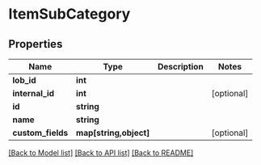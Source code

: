 # ItemSubCategory

## Properties
Name | Type | Description | Notes
------------ | ------------- | ------------- | -------------
**lob_id** | **int** |  | 
**internal_id** | **int** |  | [optional] 
**id** | **string** |  | 
**name** | **string** |  | 
**custom_fields** | **map[string,object]** |  | [optional] 

[[Back to Model list]](../README.md#documentation-for-models) [[Back to API list]](../README.md#documentation-for-api-endpoints) [[Back to README]](../README.md)


